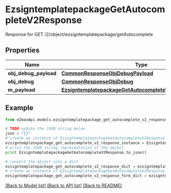 # EzsigntemplatepackageGetAutocompleteV2Response

Response for GET /2/object/ezsigntemplatepackage/getAutocomplete

## Properties

Name | Type | Description | Notes
------------ | ------------- | ------------- | -------------
**obj_debug_payload** | [**CommonResponseObjDebugPayload**](CommonResponseObjDebugPayload.md) |  | 
**obj_debug** | [**CommonResponseObjDebug**](CommonResponseObjDebug.md) |  | [optional] 
**m_payload** | [**EzsigntemplatepackageGetAutocompleteV2ResponseMPayload**](EzsigntemplatepackageGetAutocompleteV2ResponseMPayload.md) |  | 

## Example

```python
from eZmaxApi.models.ezsigntemplatepackage_get_autocomplete_v2_response import EzsigntemplatepackageGetAutocompleteV2Response

# TODO update the JSON string below
json = "{}"
# create an instance of EzsigntemplatepackageGetAutocompleteV2Response from a JSON string
ezsigntemplatepackage_get_autocomplete_v2_response_instance = EzsigntemplatepackageGetAutocompleteV2Response.from_json(json)
# print the JSON string representation of the object
print EzsigntemplatepackageGetAutocompleteV2Response.to_json()

# convert the object into a dict
ezsigntemplatepackage_get_autocomplete_v2_response_dict = ezsigntemplatepackage_get_autocomplete_v2_response_instance.to_dict()
# create an instance of EzsigntemplatepackageGetAutocompleteV2Response from a dict
ezsigntemplatepackage_get_autocomplete_v2_response_form_dict = ezsigntemplatepackage_get_autocomplete_v2_response.from_dict(ezsigntemplatepackage_get_autocomplete_v2_response_dict)
```
[[Back to Model list]](../README.md#documentation-for-models) [[Back to API list]](../README.md#documentation-for-api-endpoints) [[Back to README]](../README.md)


